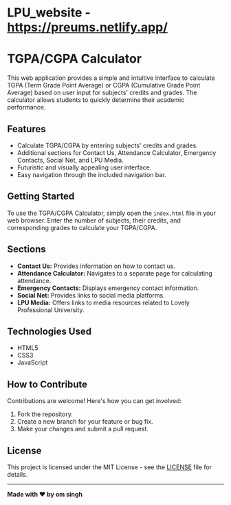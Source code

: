 # LPU_website -https://preums.netlify.app/
# TGPA/CGPA Calculator

This web application provides a simple and intuitive interface to calculate TGPA (Term Grade Point Average) or CGPA (Cumulative Grade Point Average) based on user input for subjects' credits and grades. The calculator allows students to quickly determine their academic performance.

## Features

- Calculate TGPA/CGPA by entering subjects' credits and grades.
- Additional sections for Contact Us, Attendance Calculator, Emergency Contacts, Social Net, and LPU Media.
- Futuristic and visually appealing user interface.
- Easy navigation through the included navigation bar.

## Getting Started

To use the TGPA/CGPA Calculator, simply open the `index.html` file in your web browser. Enter the number of subjects, their credits, and corresponding grades to calculate your TGPA/CGPA.

## Sections

- **Contact Us:** Provides information on how to contact us.
- **Attendance Calculator:** Navigates to a separate page for calculating attendance.
- **Emergency Contacts:** Displays emergency contact information.
- **Social Net:** Provides links to social media platforms.
- **LPU Media:** Offers links to media resources related to Lovely Professional University.

## Technologies Used

- HTML5
- CSS3
- JavaScript

## How to Contribute

Contributions are welcome! Here's how you can get involved:

1. Fork the repository.
2. Create a new branch for your feature or bug fix.
3. Make your changes and submit a pull request.

## License

This project is licensed under the MIT License - see the [LICENSE](LICENSE) file for details.

---

**Made with ❤️ by om singh**  
